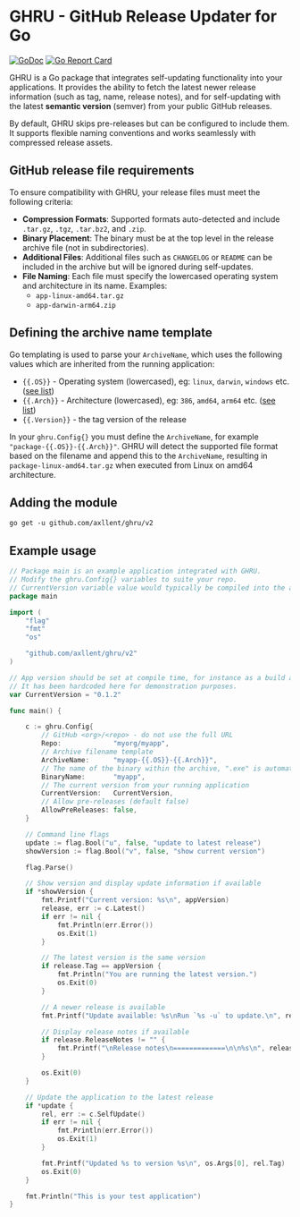 # GHRU - GitHub Release Updater for Go

[![GoDoc](https://godoc.org/github.com/axllent/ghru?status.svg)](https://go/v2doc.org/github.com/axllent/ghru)
[![Go Report Card](https://goreportcard.com/badge/github.com/axllent/ghru/v2)](https://goreportcard.com/report/github.com/axllent/ghru/v2)

GHRU is a Go package that integrates self-updating functionality into your applications. It provides the ability to fetch the latest newer release information (such as tag, name, release notes), and for self-updating with the latest **semantic version** (semver) from your public GitHub releases.

By default, GHRU skips pre-releases but can be configured to include them. It supports flexible naming conventions and works seamlessly with compressed release assets.

## GitHub release file requirements

To ensure compatibility with GHRU, your release files must meet the following criteria:

- **Compression Formats**: Supported formats auto-detected and include `.tar.gz`, `.tgz`, `.tar.bz2`, and `.zip`.
- **Binary Placement**: The binary must be at the top level in the release archive file (not in subdirectories).
- **Additional Files**: Additional files such as `CHANGELOG` or `README` can be included in the archive but will be ignored during self-updates.
- **File Naming**: Each file must specify the lowercased operating system and architecture in its name. Examples:
  - `app-linux-amd64.tar.gz`
  - `app-darwin-arm64.zip`

## Defining the archive name template

Go templating is used to parse your `ArchiveName`, which uses the following values which are inherited from the running application:

- `{{.OS}}` - Operating system (lowercased), eg: `linux`, `darwin`, `windows` etc. ([see list](https://github.com/golang/go/blob/master/src/internal/syslist/syslist.go#L17))
- `{{.Arch}}` - Architecture (lowercased), eg: `386`, `amd64`, `arm64` etc. ([see list](https://github.com/golang/go/blob/master/src/internal/syslist/syslist.go#L58))
- `{{.Version}}` - the tag version of the release

In your `ghru.Config{}` you must define the `ArchiveName`, for example `"package-{{.OS}}-{{.Arch}}"`.
GHRU will detect the supported file format based on the filename and append this to the `ArchiveName`, resulting in `package-linux-amd64.tar.gz` when executed from Linux on amd64 architecture.

## Adding the module

`go get -u github.com/axllent/ghru/v2`

## Example usage

```go
// Package main is an example application integrated with GHRU.
// Modify the ghru.Config{} variables to suite your repo.
// CurrentVersion variable value would typically be compiled into the application.
package main

import (
	"flag"
	"fmt"
	"os"

	"github.com/axllent/ghru/v2"
)

// App version should be set at compile time, for instance as a build argument.
// It has been hardcoded here for demonstration purposes.
var CurrentVersion = "0.1.2"

func main() {

	c := ghru.Config{
		// GitHub <org>/<repo> - do not use the full URL
		Repo:             "myorg/myapp",
		// Archive filename template
		ArchiveName:      "myapp-{{.OS}}-{{.Arch}}",
		// The name of the binary within the archive, ".exe" is automatically appended for Windows binaries
		BinaryName:       "myapp",
		// The current version from your running application
		CurrentVersion:   CurrentVersion,
		// Allow pre-releases (default false)
		AllowPreReleases: false,
	}

	// Command line flags
	update := flag.Bool("u", false, "update to latest release")
	showVersion := flag.Bool("v", false, "show current version")

	flag.Parse()

	// Show version and display update information if available
	if *showVersion {
		fmt.Printf("Current version: %s\n", appVersion)
		release, err := c.Latest()
		if err != nil {
			fmt.Println(err.Error())
			os.Exit(1)
		}

		// The latest version is the same version
		if release.Tag == appVersion {
			fmt.Println("You are running the latest version.")
			os.Exit(0)
		}

		// A newer release is available
		fmt.Printf("Update available: %s\nRun `%s -u` to update.\n", release.Tag, os.Args[0])

		// Display release notes if available
		if release.ReleaseNotes != "" {
			fmt.Printf("\nRelease notes\n=============\n\n%s\n", release.ReleaseNotes)
		}

		os.Exit(0)
	}

	// Update the application to the latest release
	if *update {
		rel, err := c.SelfUpdate()
		if err != nil {
			fmt.Println(err.Error())
			os.Exit(1)
		}

		fmt.Printf("Updated %s to version %s\n", os.Args[0], rel.Tag)
		os.Exit(0)
	}

	fmt.Println("This is your test application")
}
```
